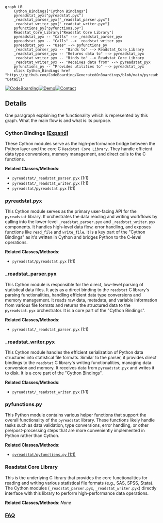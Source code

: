 ```mermaid
graph LR
    Cython_Bindings["Cython Bindings"]
    pyreadstat_pyx["pyreadstat.pyx"]
    _readstat_parser_pyx["_readstat_parser.pyx"]
    _readstat_writer_pyx["_readstat_writer.pyx"]
    pyfunctions_py["pyfunctions.py"]
    Readstat_Core_Library["Readstat Core Library"]
    pyreadstat_pyx -- "Calls" --> _readstat_parser_pyx
    pyreadstat_pyx -- "Calls" --> _readstat_writer_pyx
    pyreadstat_pyx -- "Uses" --> pyfunctions_py
    _readstat_parser_pyx -- "Binds to" --> Readstat_Core_Library
    _readstat_parser_pyx -- "Returns data to" --> pyreadstat_pyx
    _readstat_writer_pyx -- "Binds to" --> Readstat_Core_Library
    _readstat_writer_pyx -- "Receives data from" --> pyreadstat_pyx
    pyfunctions_py -- "Provides utilities to" --> pyreadstat_pyx
    click Cython_Bindings href "https://github.com/CodeBoarding/GeneratedOnBoardings/blob/main/pyreadstat/Cython_Bindings.md" "Details"
```

[![CodeBoarding](https://img.shields.io/badge/Generated%20by-CodeBoarding-9cf?style=flat-square)](https://github.com/CodeBoarding/GeneratedOnBoardings)[![Demo](https://img.shields.io/badge/Try%20our-Demo-blue?style=flat-square)](https://www.codeboarding.org/demo)[![Contact](https://img.shields.io/badge/Contact%20us%20-%20contact@codeboarding.org-lightgrey?style=flat-square)](mailto:contact@codeboarding.org)

## Details

One paragraph explaining the functionality which is represented by this graph. What the main flow is and what is its purpose.

### Cython Bindings [[Expand]](./Cython_Bindings.md)
These Cython modules serve as the high-performance bridge between the Python layer and the core C `Readstat Core Library`. They handle efficient data type conversions, memory management, and direct calls to the C functions.


**Related Classes/Methods**:

- `pyreadstat/_readstat_parser.pyx` (1:1)
- `pyreadstat/_readstat_writer.pyx` (1:1)
- `pyreadstat/pyreadstat.pyx` (1:1)


### pyreadstat.pyx
This Cython module serves as the primary user-facing API for the `pyreadstat` library. It orchestrates the data reading and writing workflows by calling into the lower-level `_readstat_parser.pyx` and `_readstat_writer.pyx` components. It handles high-level data flow, error handling, and exposes functions like `read_file` and `write_file`. It is a key part of the "Cython Bindings" as it's written in Cython and bridges Python to the C-level operations.


**Related Classes/Methods**:

- `pyreadstat/pyreadstat.pyx` (1:1)


### _readstat_parser.pyx
This Cython module is responsible for the direct, low-level parsing of statistical data files. It acts as a direct binding to the `readstat` C library's parsing functionalities, handling efficient data type conversions and memory management. It reads raw data, metadata, and variable information from various file formats and returns the structured data to the `pyreadstat.pyx` orchestrator. It is a core part of the "Cython Bindings".


**Related Classes/Methods**:

- `pyreadstat/_readstat_parser.pyx` (1:1)


### _readstat_writer.pyx
This Cython module handles the efficient serialization of Python data structures into statistical file formats. Similar to the parser, it provides direct bindings to the `readstat` C library's writing functionalities, managing data conversion and memory. It receives data from `pyreadstat.pyx` and writes it to disk. It is a core part of the "Cython Bindings".


**Related Classes/Methods**:

- `pyreadstat/_readstat_writer.pyx` (1:1)


### pyfunctions.py
This Python module contains various helper functions that support the overall functionality of the `pyreadstat` library. These functions likely handle tasks such as data validation, type conversions, error handling, or other pre/post-processing steps that are more conveniently implemented in Python rather than Cython.


**Related Classes/Methods**:

- <a href="https://github.com/Roche/pyreadstat/pyreadstat/pyfunctions.py#L1-L1" target="_blank" rel="noopener noreferrer">`pyreadstat/pyfunctions.py` (1:1)</a>


### Readstat Core Library
This is the underlying C library that provides the core functionalities for reading and writing various statistical file formats (e.g., SAS, SPSS, Stata). The Cython modules (`_readstat_parser.pyx`, `_readstat_writer.pyx`) directly interface with this library to perform high-performance data operations.


**Related Classes/Methods**: _None_



### [FAQ](https://github.com/CodeBoarding/GeneratedOnBoardings/tree/main?tab=readme-ov-file#faq)